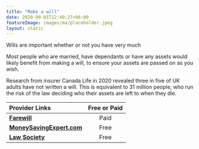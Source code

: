 ```yaml
---
title: "Make a will"
date: 2020-09-01T12:49:27+06:00
featureImage: images/ma/placeholder.jpeg
layout: static
---
```


Wills are important whether or not you have very much

Most people who are married, have dependants or have any assets would likely benefit from making a will, to ensure your assets are passed on as you wish.

Research from insurer Canada Life in 2020 revealed three in five of UK adults have not written a will. This is equivalent to 31 million people, who run the risk of the law deciding who their assets are left to when they die.

| Provider Links      | Free or Paid  |  
| :-----------          | :--------------:      |  
| [**Farewill**](https://farewill.com/) | Paid | 
| [**MoneySavingExpert.com**](https://www.moneysavingexpert.com/family/free-cheap-wills/) | Free | 
| [**Law Society**](https://solicitors.lawsociety.org.uk/search/results?UmbrellaLegalIssue=LIUPCW&Pro=False) | Free | 
  

<br/><br/>






